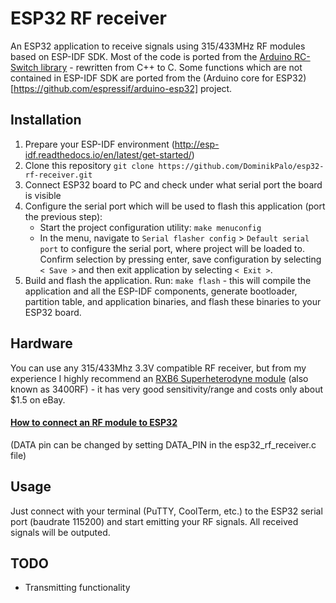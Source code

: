 # ESP32 RF receiver
An ESP32 application to receive signals using 315/433MHz RF modules based on ESP-IDF SDK. Most of the code is ported from the [Arduino RC-Switch library](https://github.com/sui77/rc-switch) - rewritten from C++ to C. Some functions which are not contained in ESP-IDF SDK are ported from the (Arduino core for ESP32)[https://github.com/espressif/arduino-esp32] project.

## Installation
1. Prepare your ESP-IDF environment (http://esp-idf.readthedocs.io/en/latest/get-started/)
2. Clone this repository `git clone https://github.com/DominikPalo/esp32-rf-receiver.git`
3. Connect ESP32 board to PC and check under what serial port the board is visible
4. Configure the serial port which will be used to flash this application (port the previous step):
    * Start the project configuration utility: `make menuconfig`
    * In the menu, navigate to `Serial flasher config` > `Default serial port` to configure the serial port, where project will be loaded to. Confirm selection by pressing enter, save configuration by selecting `< Save >` and then exit application by selecting `< Exit >`.
5. Build and flash the application. Run: `make flash` - this will compile the application and all the ESP-IDF components, generate bootloader, partition table, and application binaries, and flash these binaries to your ESP32 board.

## Hardware
You can use any 315/433Mhz 3.3V compatible RF receiver, but from my experience I highly recommend an [RXB6 Superheterodyne module](http://www.jmrth.com/en/images/proimages/RXB6_en_v3.pdf) (also known as 3400RF) - it has very good sensitivity/range and costs only about $1.5 on eBay.

#### [How to connect an RF module to ESP32](wiring.png?raw=true) 
(DATA pin can be changed by setting DATA_PIN in the esp32_rf_receiver.c file)

## Usage
Just connect with your terminal (PuTTY, CoolTerm, etc.) to the ESP32 serial port (baudrate 115200) and start emitting your RF signals. All received signals will be outputed.

## TODO
* Transmitting functionality
